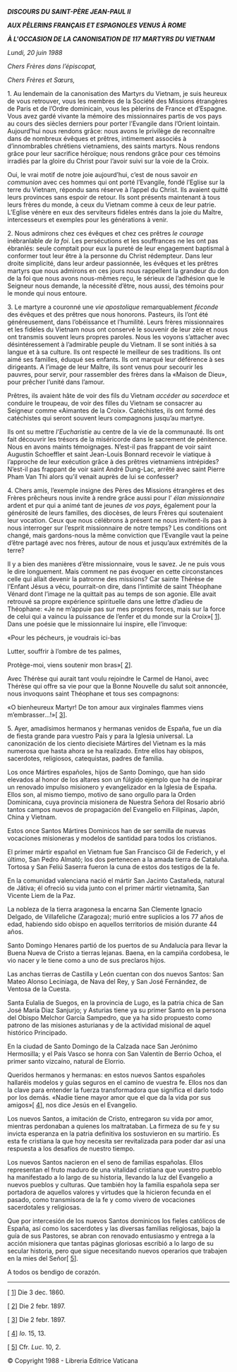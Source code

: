 ***DISCOURS DU SAINT-PÈRE JEAN-PAUL II***

***AUX PÈLERINS FRANÇAIS ET ESPAGNOLES VENUS À ROME***

***À L'OCCASION DE LA CANONISATION DE 117 MARTYRS DU VIETNAM***

*Lundi, 20 juin 1988*

*Chers Frères dans l’épiscopat,*

*Chers Frères et Sœurs,*

1\. Au lendemain de la canonisation des Martyrs du Vietnam, je suis heureux de vous retrouver, vous les membres de la Société des Missions étrangères de Paris et de l’Ordre dominicain, vous les pèlerins de France et d’Espagne. Vous avez gardé vivante la mémoire des missionnaires partis de vos pays au cours des siècles derniers pour porter l’Evangile dans l’Orient lointain. Aujourd’hui nous rendons grâce: nous avons le privilège de reconnaître dans de nombreux évêques et prêtres, intimement associés à d’innombrables chrétiens vietnamiens, des saints martyrs. Nous rendons grâce pour leur sacrifice héroïque; nous rendons grâce pour ces témoins irradiés par la gloire du Christ pour l’avoir suivi sur la voie de la Croix.

Oui, le vrai motif de notre joie aujourd’hui, c’est de nous savoir *en communion* avec ces hommes qui ont porté l’Evangile, fondé l’Eglise sur la terre du Vietnam, répondu sans réserve à l’appel du Christ. Ils avaient quitté leurs provinces sans espoir de retour. Ils sont présents maintenant à tous leurs frères du monde, à ceux du Vietnam comme à ceux de leur patrie. L’Eglise vénère en eux des serviteurs fidèles entrés dans la joie du Maître, intercesseurs et exemples pour les générations à venir.

2\. Nous admirons chez ces évêques et chez ces prêtres *le courage* inébranlable *de la foi*. Les persécutions et les souffrances ne les ont pas ébranlés: seule comptait pour eux la pureté de leur engagement baptismal à conformer tout leur être à la personne du Christ rédempteur. Dans leur droite simplicité, dans leur ardeur passionnée, les évêques et les prêtres martyrs que nous admirons en ces jours nous rappellent la grandeur du don de la foi que nous avons nous-mêmes reçu, le sérieux de l’adhésion que le Seigneur nous demande, la nécessité d’être, nous aussi, des témoins pour le monde qui nous entoure.

3\. Le martyre a couronné une *vie apostolique* remarquablement *féconde* des évêques et des prêtres que nous honorons. Pasteurs, ils l’ont été généreusement, dans l’obéissance et l’humilité. Leurs frères missionnaires et les fidèles du Vietnam nous ont conservé le souvenir de leur zèle et nous ont transmis souvent leurs propres paroles. Nous les voyons s’attacher avec désintéressement à l’admirable peuple du Vietnam. Il se sont initiés à sa langue et à sa culture. Ils ont respecté le meilleur de ses traditions. Ils ont aimé ses familles, éduqué ses enfants. Ils ont marqué leur déférence à ses dirigeants. A l’image de leur Maître, ils sont venus pour secourir les pauvres, pour servir, pour rassembler des frères dans la «Maison de Dieu», pour prêcher l’unité dans l’amour.

Prêtres, ils avaient hâte de voir des fils du Vietnam *accéder au sacerdoce* et conduire le troupeau, de voir des filles du Vietnam se consacrer au Seigneur comme «Aimantes de la Croix». Catéchistes, ils ont formé des catéchistes qui seront souvent leurs compagnons jusqu’au martyre.

Ils ont su mettre *l’Eucharistie* au centre de la vie de la communauté. Ils ont fait découvrir les trésors de la miséricorde dans le sacrement de pénitence. Nous en avons maints témoignages. N’est-il pas frappant de voir saint Augustin Schoeffler et saint Jean-Louis Bonnard recevoir le viatique à l’approche de leur exécution grâce à des prêtres vietnamiens intrépides? N’est-il pas frappant de voir saint André Dung-Lac, arrêté avec saint Pierre Pham Van Thi alors qu’il venait auprès de lui se confesser?

4\. Chers amis, l’exemple insigne des Pères des Missions étrangères et des Frères prêcheurs nous invite à rendre grâce aussi pour l’ *élan missionnaire* ardent et pur qui a animé tant de jeunes *de vos pays*, également pour la générosité de leurs familles, des diocèses, de leurs Frères qui soutenaient leur vocation. Ceux que nous célébrons à présent ne nous invitent-ils pas à nous interroger sur l’esprit missionnaire de notre temps? Les conditions ont changé, mais gardons-nous la même conviction que l’Evangile vaut la peine d’être partagé avec nos frères, autour de nous et jusqu’aux extrémités de la terre?

Il y a bien des manières d’être missionnaire, vous le savez. Je ne puis vous le dire longuement. Mais comment ne pas évoquer en cette circonstances celle qui allait devenir la patronne des missions? Car sainte Thérèse de l’Enfant Jésus a vécu, pourrait-on dire, dans l’intimité de saint Théophane Vénard dont l’image ne la quittait pas au temps de son agonie. Elle avait retrouvé sa propre expérience spirituelle dans une lettre d’adieu de Théophane: «Je ne m’appuie pas sur mes propres forces, mais sur la force de celui qui a vaincu la puissance de l’enfer et du monde sur la Croix»\[ [1](#_ftn1 "")\]. Dans une poésie que le missionnaire lui inspire, elle l’invoque:

«Pour les pécheurs, je voudrais ici-bas

Lutter, souffrir à l’ombre de tes palmes,

Protège-moi, viens soutenir mon bras»\[ [2](#_ftn2 "")\].

Avec Thérèse qui aurait tant voulu rejoindre le Carmel de Hanoi, avec Thérèse qui offre sa vie pour que la Bonne Nouvelle du salut soit annoncée, nous invoquons saint Théophane et tous ses compagnons:

«O bienheureux Martyr! De ton amour aux virginales flammes viens m’embrasser...!»\[ [3](#_ftn3 "")\].

5\. Ayer, amadísimos hermanos y hermanas venidos de España, fue un día de fiesta grande para vuestro País y para la Iglesia universal. La canonización de los ciento diecisiete Mártires del Vietnam es la más numerosa que hasta ahora se ha realizado. Entre ellos hay obispos, sacerdotes, religiosos, catequistas, padres de familia.

Los once Mártires españoles, hijos de Santo Domingo, que han sido elevados al honor de los altares son un fúlgido ejemplo que ha de inspirar un renovado impulso misionero y evangelizador en la Iglesia de España. Ellos son, al mismo tiempo, motivo de sano orgullo para la Orden Dominicana, cuya provincia misionera de Nuestra Señora del Rosario abrió tantos campos nuevos de propagación del Evangelio en Filipinas, Japón, China y Vietnam.

Estos once Santos Mártires Dominicos han de ser semilla de nuevas vocaciones misioneras y modelos de santidad para todos los cristianos.

El primer mártir español en Vietnam fue San Francisco Gil de Federich, y el último, San Pedro Almató; los dos pertenecen a la amada tierra de Cataluña. Tortosa y San Feliú Saserra fueron la cuna de estos dos testigos de la fe.

En la comunidad valenciana nació el mártir San Jacinto Castañeda, natural de Játiva; él ofreció su vida junto con el primer mártir vietnamita, San Vicente Liem de la Paz.

La nobleza de la tierra aragonesa la encarna San Clemente Ignacio Delgado, de Villafeliche (Zaragoza); murió entre suplicios a los 77 años de edad, habiendo sido obispo en aquellos territorios de misión durante 44 años.

Santo Domingo Henares partió de los puertos de su Andalucía para llevar la Buena Nueva de Cristo a tierras lejanas. Baena, en la campiña cordobesa, le vio nacer y le tiene como a uno de sus preclaros hijos.

Las anchas tierras de Castilla y León cuentan con dos nuevos Santos: San Mateo Alonso Leciniaga, de Nava del Rey, y San José Fernández, de Ventosa de la Cuesta.

Santa Eulalia de Suegos, en la provincia de Lugo, es la patria chica de San José María Diaz Sanjurjo; y Asturias tiene ya su primer Santo en la persona del Obispo Melchor García Sampedro, que ya ha sido propuesto como patrono de las misiones asturianas y de la actividad misional de aquel histórico Principado.

En la ciudad de Santo Domingo de la Calzada nace San Jerónimo Hermosilla; y el País Vasco se honra con San Valentín de Berrio Ochoa, el primer santo vizcaíno, natural de Elorrio.

Queridos hermanos y hermanas: en estos nuevos Santos españoles hallaréis modelos y guías seguros en el camino de vuestra fe. Ellos nos dan la clave para entender la fuerza transformadora que significa el darlo todo por los demás. «Nadie tiene mayor amor que el que da la vida por sus amigos»\[ [4](#_ftn4 "")\], nos dice Jesús en el Evangelio.

Los nuevos Santos, a imitación de Cristo, entregaron su vida por amor, mientras perdonaban a quienes los maltrataban. La firmeza de su fe y su invicta esperanza en la patria definitiva los sostuvieron en su martirio. Es esta fe cristiana la que hoy necesita ser revitalizada para poder dar así una respuesta a los desafíos de nuestro tiempo.

Los nuevos Santos nacieron en el seno de familias españolas. Ellos representan el fruto maduro de una vitalidad cristiana que vuestro pueblo ha manifestado a lo largo de su historia, llevando la luz del Evangelio a nuevos pueblos y culturas. Que también hoy la familia española sepa ser portadora de aquellos valores y virtudes que la hicieron fecunda en el pasado, como transmisora de la fe y como vivero de vocaciones sacerdotales y religiosas.

Que por intercesión de los nuevos Santos dominicos los fieles católicos de España, así como los sacerdotes y las diversas familias religiosas, bajo la guía de sus Pastores, se abran con renovado entusiasmo y entrega a la acción misionera que tantas páginas gloriosas escribió a lo largo de su secular historia, pero que sigue necesitando nuevos operarios que trabajen en la mies del Señor\[ [5](#_ftn5 "")\].

A todos os bendigo de corazón.

* * *

\[ [1](#_ftnref1 "")\] Die 3 dec. 1860.

\[ [2](#_ftnref2 "")\] Die 2 febr. 1897.

\[ [3](#_ftnref3 "")\] Die 2 febr. 1897.

\[ [4](#_ftnref4 "")\] *Io*. 15, 13.

\[ [5](#_ftnref5 "")\] Cfr. *Luc*. 10, 2.

© Copyright 1988 - Libreria Editrice Vaticana